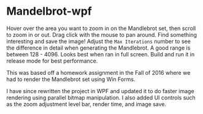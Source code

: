 # Mandelbrot-wpf

Hover over the area you want to zoom in on the Mandlebrot set, then scroll to zoom in or out.
Drag click with the mouse to pan around. Find something interesting and save the image!
Adjust the `Max Iterations` number to see the difference in detail when generating the Mandlebrot. A good range is between 128 - 4096.
Looks best when ran in full screen. Build and run it in release mode for best performance.

This was based off a homework assignment in the Fall of 2016 where we had to render the Mandlebrot set using Win Forms.

I have since rewritten the project in WPF and updated it to do faster image rendering using parallel bitmap manipulation.
I also added UI controls such as the zoom adjustment level bar, render time, and image save.
